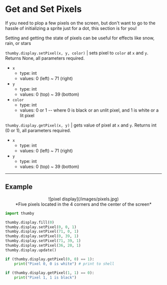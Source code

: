 # Get and Set Pixels

If you need to plop a few pixels on the screen, but don't want to go to the hassle of initializing a sprite just for a dot, this section is for you!

Setting and getting the state of pixels can be useful for effects like snow, rain, or stars

`thumby.display.setPixel(x, y, color)` | sets pixel to `color` at `x` and `y`. Returns None, all parameters required.

* `x`
    * type: int
    * values: 0 (left) ~ 71 (right)
* `y`
    * type: int
    * values: 0 (top) ~ 39 (bottom)
* `color`
    * type: int
    * values: 0 or 1 -- where 0 is black or an unlit pixel, and 1 is white or a lit pixel

`thumby.display.getPixel(x, y)` | gets value of pixel at `x` and `y`. Returns int (0 or 1), all parameters required.

* `x`
    * type: int
    * values: 0 (left) ~ 71 (right)
* `y`
    * type: int
    * values: 0 (top) ~ 39 (bottom)
    
---

## Example

<center>
![pixel display](/images/pixels.jpg)
</center>
<center>
*Five pixels located in the 4 corners and the center of the screen*
</center>

```py
import thumby

thumby.display.fill(0)
thumby.display.setPixel(0, 0, 1)
thumby.display.setPixel(71, 0, 1)
thumby.display.setPixel(0, 39, 1)
thumby.display.setPixel(71, 39, 1)
thumby.display.setPixel(36, 20, 1)
thumby.display.update()

if (thumby.display.getPixel(0, 0) == 1):
    print("Pixel 0, 0 is white") # print to shell
    
if (thumby.display.getPixel(1, 1) == 0):
    print("Pixel 1, 1 is black")
```